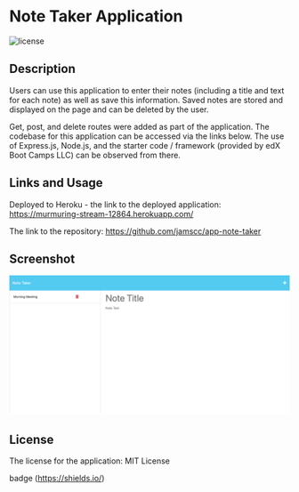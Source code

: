 # Note Taker Application
![license](https://img.shields.io/badge/License-MIT_License-red.svg)

## Description

Users can use this application to enter their notes (including a title and text for each note) as well as save this information. Saved notes are stored and displayed on the page and can be deleted by the user.

Get, post, and delete routes were added as part of the application. The codebase for this application can be accessed via the links below. The use of Express.js, Node.js, and the starter code / framework (provided by edX Boot Camps LLC) can be observed from there. 

## Links and Usage 

Deployed to Heroku - the link to the deployed application: https://murmuring-stream-12864.herokuapp.com/

The link to the repository: https://github.com/jamscc/app-note-taker

## Screenshot

![screenshot of the application](assets/images/screenshot-note-taker.png)

## License

The license for the application: MIT License

badge (https://shields.io/)